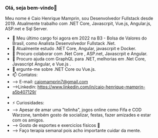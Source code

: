 ### Olá, seja bem-vindo👋

<!--
**caiomamprin/caiomamprin** is a ✨ _special_ ✨ repository because its `README.md` (this file) appears on your GitHub profile. 
-->

Meu nome é Caio Henrique Mamprin, sou Desenvolvedor Fullstack desde 2019. Atualmente trabalho com .NET Core, Javascrpit, Vue.js, Angular.js, ASP.net e Sql Server.

- 🔭 Meu último cargo foi agora em 2022 na B3 - Bolsa de Valores do Brasil, como Analista Desenvolvedor Fullstack .Net.
- 🌱 Atualmente estudo .NET Core, Angular, javascrpit e Docker.
- 👯 Procuro colaborar com .Net Core , ASP.net, Javascrpit e Angular. 
- 🤔 Procuro ajuda com GraphQL para .NET, melhorias em .Net Core, Javascript Angular, e Vue.js  .
- 💬 ergunte-me sobre .NET Core ou Vue.js.
- 📫 Contatos:
-  --> E-mail: caiomamprin7@gmail.com
-  -->Linkedin: https://www.linkedin.com/in/caio-henrique-mamprin-a5b407129/
- 
- ⚡ Curiosidades: 
- --> Apesar de amar uma "telinha", jogos online como Fifa e COD Warzone, também gosto de socializar, festas, fazer amizades e estar com os amigos.
- --> Gosto de esportes e exercicíos físicos :muscle:
- --> Faço terapia semanal pois acho importante cuidar da mente.

